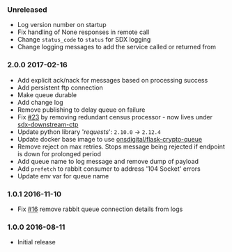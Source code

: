 ### Unreleased
  - Log version number on startup
  - Fix handling of None responses in remote call
  - Change `status_code` to `status` for SDX logging
  - Change logging messages to add the service called or returned from

### 2.0.0 2017-02-16
  - Add explicit ack/nack for messages based on processing success
  - Add persistent ftp connection
  - Make queue durable
  - Add change log
  - Remove publishing to delay queue on failure
  - Fix [#23](https://github.com/ONSdigital/sdx-downstream/issues/23) by removing redundant census processor - now lives under [sdx-downstream-ctp](https://github.com/ONSdigital/sdx-downstream-ctp)
  - Update python library '_requests_': `2.10.0` -> `2.12.4`
  - Update docker base image to use [onsdigital/flask-crypto-queue](https://hub.docker.com/r/onsdigital/flask-crypto-queue/)
  - Remove reject on max retries. Stops message being rejected if endpoint is down for prolonged period
  - Add queue name to log message and remove dump of payload
  - Add `prefetch` to rabbit consumer to address '104 Socket' errors
  - Update env var for queue name

### 1.0.1 2016-11-10
  - Fix [#16](https://github.com/ONSdigital/sdx-downstream/issues/16) remove rabbit queue connection details from logs

### 1.0.0 2016-08-11
  - Initial release
